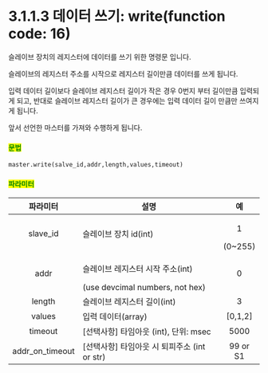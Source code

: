 ﻿# 3.1.1.3 데이터 쓰기: write(function code: 16)

슬레이브 장치의 레지스터에 데이터를 쓰기 위한 명령문 입니다.

슬레이브의 레지스터 주소를 시작으로 레지스터 길이만큼 데이터를 쓰게 됩니다.

입력 데이터 길이보다 슬레이브 레지스터 길이가 작은 경우 0번지 부터 길이만큼 입력되게 되고,
반대로 슬레이브 레지스터 길이가 큰 경우에는 입력 데이터 길이 만큼만 쓰여지게 됩니다. 

앞서 선언한 마스터를 가져와 수행하게 됩니다.

#### <mark style="color:green;">문법</mark>

``` python
master.write(salve_id,addr,length,values,timeout)
```

#### <mark style="color:green;">파라미터</mark>

|파라미터| 설명                                                                                                    |    예    |
| :---: | ------------------------------------------------------------------------------------------------------- | :-------: |
| slave_id | 슬레이브 장치 id(int)                                         | <p>1</p>(0~255) |
|   addr  | <p>슬레이브 레지스터 시작 주소(int)</p> (use devcimal numbers, not hex)      |  0  |
|  length  | 슬레이브 레지스터 길이(int)                                                        | 3 |
|  values  |  입력 데이터(array)                                                      | [0,1,2] |
|  timeout    |[선택사항]  타임아웃 (int), 단위: msec                                                      | 5000 |
|  addr_on_timeout    |[선택사항]  타임아웃 시 퇴피주소 (int or str)                                                      | 99 or S1 |


